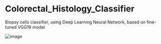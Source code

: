 # Colorectal_Histology_Classifier
Biopsy cells classifier, using Deep Learning Neural Network, based on fine-tuned VGG19 model

   ![image](https://user-images.githubusercontent.com/42816702/123521934-81866480-d6c2-11eb-9547-8d977bd9c566.png)

